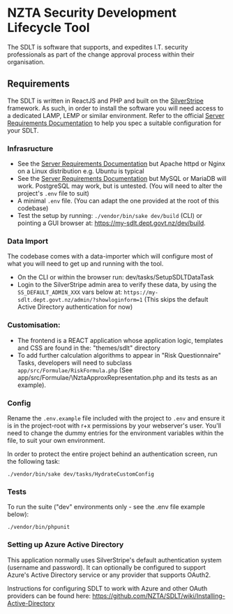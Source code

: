 # NZTA Security Development Lifecycle Tool

The SDLT is software that supports, and expedites I.T. security professionals as part of the change approval process within their organisation.

## Requirements

The SDLT is written in ReactJS and PHP and built on the [SilverStripe](https://silverstripe.org) framework. As such, in order to install the software you will need access to a dedicated LAMP, LEMP or similar environment. Refer to the official [Server Requirements Documentation](https://docs.silverstripe.org/en/4/getting_started/server_requirements/) to help you spec a suitable configuration for your SDLT.

### Infrasructure

* See the [Server Requirements Documentation](https://docs.silverstripe.org/en/4/getting_started/server_requirements/) but Apache httpd or Nginx on a Linux distribution e.g. Ubuntu is typical
* See the [Server Requirements Documentation](https://docs.silverstripe.org/en/4/getting_started/server_requirements/) but MySQL or MariaDB will work. PostgreSQL may work, but is untested. (You will need to alter the project's `.env` file to suit)
* A minimal `.env` file. (You can adapt the one provided at the root of this codebase)
* Test the setup by running: `./vendor/bin/sake dev/build` (CLI) or pointing a GUI browser at: https://my-sdlt.dept.govt.nz/dev/build.

### Data Import

The codebase comes with a data-importer which will configure most of what you will need to get up and running with the tool.

* On the CLI or within the browser run: dev/tasks/SetupSDLTDataTask
* Login to the SilverStripe admin area to verify these data, by using the `SS_DEFAULT_ADMIN_XXX` vars below at: `https://my-sdlt.dept.govt.nz/admin/?showloginform=1` (This skips the default Active Directory authentication for now)

### Customisation:

* The frontend is a REACT application whose application logic, templates and CSS are found in the: "themes/sdlt" directory
* To add further calculation algorithms to appear in "Risk Questionnaire" Tasks, developers will need to subclass `app/src/Formulae/RiskFormula.php` (See app/src/Formulae/\NztaApproxRepresentation.php and its tests as an example).

### Config

Rename the `.env.example` file included with the project to `.env` and ensure it is in the project-root with r+x permissions by your webserver's user. You'll need to change the dummy entries for the environment variables within the file, to suit your own environment.

In order to protect the entire project behind an authentication screen, run the following task:

```
./vendor/bin/sake dev/tasks/HydrateCustomConfig
```

### Tests

To run the suite ("dev" environments only - see the .env file example below):

```
./vendor/bin/phpunit
```

### Setting up Azure Active Directory

This application normally uses SilverStripe's default authentication system (username and password). It can optionally be configured to support Azure's Active Directory service or any provider that supports OAuth2. 

Instructions for configuring SDLT to work with Azure and other OAuth providers can be found here: https://github.com/NZTA/SDLT/wiki/Installing-Active-Directory

